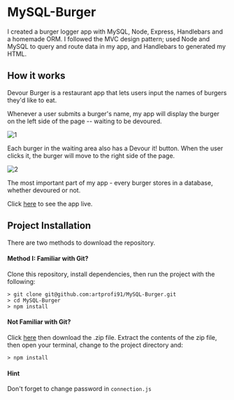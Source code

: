 # MySQL-Burger

I created a burger logger app with MySQL, Node, Express, Handlebars and a homemade ORM. I followed the MVC design pattern; used Node and MySQL to query and route data in my app, and Handlebars to generated my HTML.

## How it works

Devour Burger is a restaurant app that lets users input the names of burgers they'd like to eat.

Whenever a user submits a burger's name, my app will display the burger on the left side of the page -- waiting to be devoured.

![1](https://user-images.githubusercontent.com/28790452/31296915-b3742fca-aaa9-11e7-9c1f-9bc0692887f6.gif)

Each burger in the waiting area also has a Devour it! button. When the user clicks it, the burger will move to the right side of the page.

![2](https://user-images.githubusercontent.com/28790452/31296984-ef47d7a4-aaa9-11e7-9b17-1abbde5bee5a.gif)

The most important part of my app - every burger stores in a database, whether devoured or not.

Click [here](http://art-mysql-burger.herokuapp.com/) to see the app live.

## Project Installation

There are two methods to download the repository.

#### Method I: Familiar with Git?

Clone this repository, install dependencies, then run the project with the following:

```
> git clone git@github.com:artprofi91/MySQL-Burger.git
> cd MySQL-Burger
> npm install
```

#### Not Familiar with Git?

Click [here](https://github.com/artprofi91/MySQL-Burger) then download the .zip file. Extract the contents of the zip file, then open your terminal, change to the project directory and:

```
> npm install
```

#### Hint

Don't forget to change password in `connection.js`